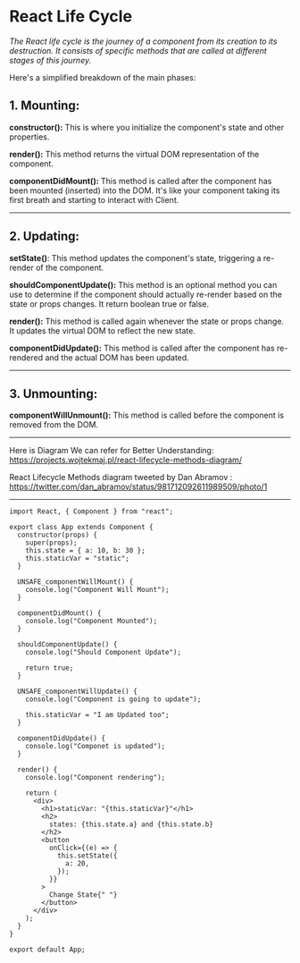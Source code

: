 # React Life Cycle

_The React life cycle is the journey of a component from its creation to its destruction. It consists of specific methods that are called at different stages of this journey._

Here's a simplified breakdown of the main phases:

## 1. Mounting:

**constructor():**
This is where you initialize the component's state and other properties.

**render():**
This method returns the virtual DOM representation of the component.

**componentDidMount():**
This method is called after the component has been mounted (inserted) into the DOM. It's like your component taking its first breath and starting to interact with Client.

---

## 2. Updating:

**setState()**:
This method updates the component's state, triggering a re-render of the component.

**shouldComponentUpdate():**
This method is an optional method you can use to determine if the component should actually re-render based on the state or props changes. It return boolean true or false.

**render():**
This method is called again whenever the state or props change. It updates the virtual DOM to reflect the new state.

**componentDidUpdate():**
This method is called after the component has re-rendered and the actual DOM has been updated.

---

## 3. Unmounting:

**componentWillUnmount():**
This method is called before the component is removed from the DOM.

---

Here is Diagram We can refer for Better Understanding: https://projects.wojtekmaj.pl/react-lifecycle-methods-diagram/


React Lifecycle Methods diagram tweeted by Dan Abramov : https://twitter.com/dan_abramov/status/981712092611989509/photo/1

---
```
import React, { Component } from "react";

export class App extends Component {
  constructor(props) {
    super(props);
    this.state = { a: 10, b: 30 };
    this.staticVar = "static";
  }

  UNSAFE_componentWillMount() {
    console.log("Component Will Mount");
  }

  componentDidMount() {
    console.log("Component Mounted");
  }

  shouldComponentUpdate() {
    console.log("Should Component Update");

    return true;
  }

  UNSAFE_componentWillUpdate() {
    console.log("Component is going to update");

    this.staticVar = "I am Updated too";
  }

  componentDidUpdate() {
    console.log("Componet is updated");
  }

  render() {
    console.log("Component rendering");

    return (
      <div>
        <h1>staticVar: "{this.staticVar}"</h1>
        <h2>
          states: {this.state.a} and {this.state.b}
        </h2>
        <button
          onClick={(e) => {
            this.setState({
              a: 20,
            });
          }}
        >
          Change State{" "}
        </button>
      </div>
    );
  }
}

export default App;

```
